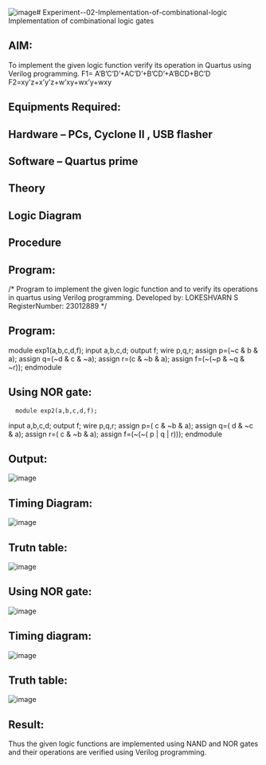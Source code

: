![image](https://github.com/Lokeshvaran9600/Experiment--02-Implementation-of-combinational-logic-/assets/145972263/a6adecfa-14ea-44a3-9f36-4bd33537bfb7)# Experiment--02-Implementation-of-combinational-logic
Implementation of combinational logic gates
 
## AIM:
To implement the given logic function verify its operation in Quartus using Verilog programming.
 F1= A’B’C’D’+AC’D’+B’CD’+A’BCD+BC’D
F2=xy’z+x’y’z+w’xy+wx’y+wxy
 
 
 
## Equipments Required:
## Hardware – PCs, Cyclone II , USB flasher
## Software – Quartus prime


## Theory
 

## Logic Diagram
## Procedure
## Program:
/*
Program to implement the given logic function and to verify its operations in quartus using Verilog programming.
Developed by: LOKESHVARN S
RegisterNumber:  23012889
*/
## Program:
   module exp1(a,b,c,d,f);
   input a,b,c,d;
   output f;
   wire p,q,r;
   assign p=(~c & b & a);
   assign q=(~d & c & ~a);
   assign r=(c & ~b & a);
   assign f=(~(~p & ~q & ~r));
   endmodule
   ## Using NOR gate:
      module exp2(a,b,c,d,f);
   input a,b,c,d;
   output f;
   wire p,q,r;
   assign p=( c & ~b & a);
   assign q=( d & ~c & a);
   assign r=( c & ~b & a);
   assign f=(~(~( p | q | r)));
   endmodule
   ## Output:
   ![image](https://github.com/Lokeshvaran9600/Experiment--02-Implementation-of-combinational-logic-/assets/145972263/f80134f8-d5e3-47bb-863e-ba9735dc0cd0)
## Timing Diagram:
![image](https://github.com/Lokeshvaran9600/Experiment--02-Implementation-of-combinational-logic-/assets/145972263/9685d73f-a1b3-4fe4-8124-32b38af8a342)
## Trutn table:
![image](https://github.com/Lokeshvaran9600/Experiment--02-Implementation-of-combinational-logic-/assets/145972263/b2def3d7-9fed-4c02-b9e9-b10d0d95c368)
## Using NOR gate:
![image](https://github.com/Lokeshvaran9600/Experiment--02-Implementation-of-combinational-logic-/assets/145972263/126feca0-eff2-4601-82a9-308f318b0caa)
## Timing diagram:
![image](https://github.com/Lokeshvaran9600/Experiment--02-Implementation-of-combinational-logic-/assets/145972263/21180e1f-1abd-4456-9e4e-d00762e70d48)
## Truth table:
![image](https://github.com/Lokeshvaran9600/Experiment--02-Implementation-of-combinational-logic-/assets/145972263/e6e4e9af-b279-4efe-bc89-f0479da8d59c)
## Result:
Thus the given logic functions are implemented using NAND and NOR gates and their operations are verified using Verilog programming.
